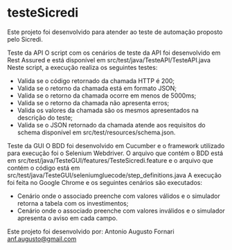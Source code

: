 # testeSicredi
Este projeto foi desenvolvido para atender ao teste de automação proposto pelo Sicredi.

Teste da API
O script com os cenários de teste da API foi desenvolvido em Rest Assured e está disponível em src/test/java/TesteAPI/TesteAPI.java
Neste script, a execução realiza os seguintes testes:
- Valida se o código retornado da chamada HTTP é 200;
- Valida se o retorno da chamada está em formato JSON;
- Valida se o retorno da chamada ocorre em menos de 5000ms;
- Valida se o retorno da chamada não apresenta erros;
- Valida os valores da chamada são os mesmos apresentados na descrição do teste;
- Valida se o JSON retornado da chamada atende aos requisitos do schema disponível em src/test/resources/schema.json.

Teste da GUI
O BDD foi desenvolvido em Cucumber e o framework utilizado para execução foi o Selenium Webdriver.
O arquivo que contém o BDD está em src/test/java/TesteGUI/features/TesteSicredi.feature e o
arquivo que contém o código está em src/test/java/TesteGUI/seleniumgluecode/step_definitions.java
A execução foi feita no Google Chrome e os seguintes cenários são executados:
- Cenário onde o associado preenche com valores válidos e o simulador retorna a tabela com os investimentos;
- Cenário onde o associado preenche com valores inválidos e o simulador apresenta o aviso em cada campo.

Este projeto foi desenvolvido por:
Antonio Augusto Fornari
anf.augusto@gmail.com
